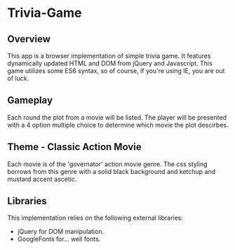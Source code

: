 # Trivia-Game

## Overview
This app is a browser implementation of simple trivia game. It features dynamically updated HTML and DOM from jQuery and Javascript. This game utilizes some ES6 syntax, so of course, if you're using IE, you are out of luck.

## Gameplay

Each round the plot from a movie will be listed. The player will be presented with a 4 option multiple choice to determine which movie the plot descirbes.

## Theme - Classic Action Movie

Each movie is of the 'governator' action movie genre. The css styling borrows from this genre with a solid black background and ketchup and mustard accent ascetic.

## Libraries

This implementation relies on the following external libraries:
- jQuery for DOM manipulation.
- GoogleFonts for... well fonts.